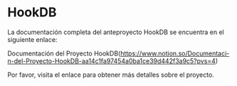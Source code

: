# HookDB

La documentación completa del anteproyecto HookDB se encuentra en el siguiente enlace:

Documentación del Proyecto HookDB(https://www.notion.so/Documentaci-n-del-Proyecto-HookDB-aa14c1fa97454a0ba1ce39d442f3a9c5?pvs=4)

Por favor, visita el enlace para obtener más detalles sobre el proyecto.

